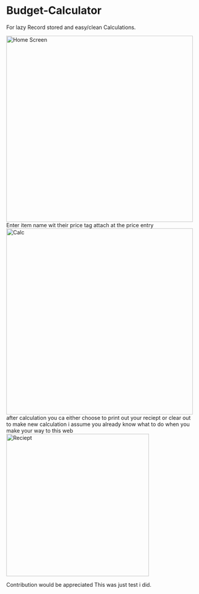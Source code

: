 
# Budget-Calculator
For lazy Record stored and easy/clean Calculations.


<img width="493" alt="Home Screen" src="https://user-images.githubusercontent.com/64101335/128649918-963da1d5-6bab-4b26-90c9-dd8ebf4d1880.png">
Enter item name wit their price tag attach at the price entry
<br>
<img width="493" alt="Calc" src="https://user-images.githubusercontent.com/64101335/128649919-aec2ce8a-5756-4bd8-bcf5-6f598ba391cd.png">
after calculation you ca either choose to print out your reciept or clear out to make new calculation
i assume you already know what to do when you make your way to this web
<br>
<img width="377" alt="Reciept" src="https://user-images.githubusercontent.com/64101335/128649920-5f2828f8-0136-4483-bef4-d2f5acccb765.png">
<br>

Contribution would be appreciated
This was just test i did.
